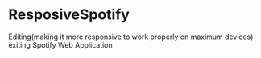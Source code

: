 # ResposiveSpotify
Editing(making it more responsive to work properly on maximum devices)  exiting Spotify Web Application

